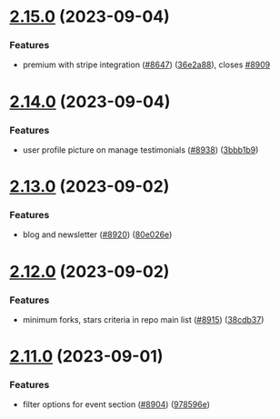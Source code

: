 # [2.15.0](https://github.com/EddieHubCommunity/BioDrop/compare/v2.14.0...v2.15.0) (2023-09-04)


### Features

* premium with stripe integration ([#8647](https://github.com/EddieHubCommunity/BioDrop/issues/8647)) ([36e2a88](https://github.com/EddieHubCommunity/BioDrop/commit/36e2a882f2155a769070e3acf49ffe58091b78e6)), closes [#8909](https://github.com/EddieHubCommunity/BioDrop/issues/8909)



# [2.14.0](https://github.com/EddieHubCommunity/BioDrop/compare/v2.13.0...v2.14.0) (2023-09-04)


### Features

* user profile picture on manage testimonials ([#8938](https://github.com/EddieHubCommunity/BioDrop/issues/8938)) ([3bbb1b9](https://github.com/EddieHubCommunity/BioDrop/commit/3bbb1b9c76d81921c41e3bf5238f1b5f27c4b553))



# [2.13.0](https://github.com/EddieHubCommunity/BioDrop/compare/v2.12.0...v2.13.0) (2023-09-02)


### Features

* blog and newsletter ([#8920](https://github.com/EddieHubCommunity/BioDrop/issues/8920)) ([80e026e](https://github.com/EddieHubCommunity/BioDrop/commit/80e026e4c7b349d0a5abbefa0fdc4e9a09693760))



# [2.12.0](https://github.com/EddieHubCommunity/BioDrop/compare/v2.11.0...v2.12.0) (2023-09-02)


### Features

* minimum forks, stars criteria in repo main list ([#8915](https://github.com/EddieHubCommunity/BioDrop/issues/8915)) ([38cdb37](https://github.com/EddieHubCommunity/BioDrop/commit/38cdb37e9c39813a0a2e5d39c90c52be7f939696))



# [2.11.0](https://github.com/EddieHubCommunity/BioDrop/compare/v2.10.5...v2.11.0) (2023-09-01)


### Features

* filter options for event section ([#8904](https://github.com/EddieHubCommunity/BioDrop/issues/8904)) ([978596e](https://github.com/EddieHubCommunity/BioDrop/commit/978596ed2e6e1c2e16415189891103cfa1182620))



